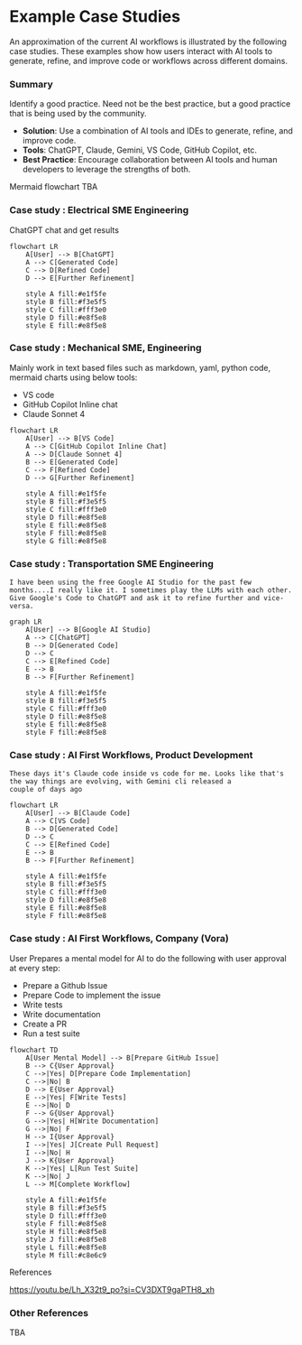 # Example Case Studies

An approximation of the current AI workflows is illustrated by the following case studies. These examples show how users interact with AI tools to generate, refine, and improve code or workflows across different domains.

### Summary

Identify a good practice. Need not be the best practice, but a good practice that is being used by the community.
- **Solution**: Use a combination of AI tools and IDEs to generate, refine, and improve code.
- **Tools**: ChatGPT, Claude, Gemini, VS Code, GitHub Copilot, etc.
- **Best Practice**: Encourage collaboration between AI tools and human developers to leverage the strengths of both.

Mermaid flowchart TBA

### Case study : Electrical SME Engineering

ChatGPT chat and get results

```mermaid
flowchart LR
    A[User] --> B[ChatGPT]
    A --> C[Generated Code]
    C --> D[Refined Code]
    D --> E[Further Refinement]
    
    style A fill:#e1f5fe
    style B fill:#f3e5f5
    style C fill:#fff3e0
    style D fill:#e8f5e8
    style E fill:#e8f5e8
```


### Case study : Mechanical SME, Engineering

Mainly work in text based files such as markdown, yaml, python code, mermaid charts using below tools:
- VS code
- GitHub Copilot Inline chat
- Claude Sonnet 4

```mermaid
flowchart LR
    A[User] --> B[VS Code]
    A --> C[GitHub Copilot Inline Chat]
    A --> D[Claude Sonnet 4]
    B --> E[Generated Code]
    C --> F[Refined Code]
    D --> G[Further Refinement]
    
    style A fill:#e1f5fe
    style B fill:#f3e5f5
    style C fill:#fff3e0
    style D fill:#e8f5e8
    style E fill:#e8f5e8
    style F fill:#e8f5e8
    style G fill:#e8f5e8
```




### Case study : Transportation SME Engineering

    I have been using the free Google AI Studio for the past few months....I really like it. I sometimes play the LLMs with each other. Give Google's Code to ChatGPT and ask it to refine further and vice-versa.

```mermaid
graph LR
    A[User] --> B[Google AI Studio]
    A --> C[ChatGPT]
    B --> D[Generated Code]
    D --> C
    C --> E[Refined Code]
    E --> B
    B --> F[Further Refinement]
    
    style A fill:#e1f5fe
    style B fill:#f3e5f5
    style C fill:#fff3e0
    style D fill:#e8f5e8
    style E fill:#e8f5e8
    style F fill:#e8f5e8
```

### Case study : AI First Workflows, Product Development

    These days it's Claude code inside vs code for me. Looks like that's the way things are evolving, with Gemini cli released a couple of days ago

```mermaid
flowchart LR
    A[User] --> B[Claude Code]
    A --> C[VS Code]
    B --> D[Generated Code]
    D --> C
    C --> E[Refined Code]
    E --> B
    B --> F[Further Refinement]
    
    style A fill:#e1f5fe
    style B fill:#f3e5f5
    style C fill:#fff3e0
    style D fill:#e8f5e8
    style E fill:#e8f5e8
    style F fill:#e8f5e8
```


### Case study : AI First Workflows, Company (Vora)

User Prepares a mental model for AI to do the following with user approval at every step:
- Prepare a Github Issue
- Prepare Code to implement the issue
- Write tests
- Write documentation
- Create a PR
- Run a test suite

```mermaid
flowchart TD
    A[User Mental Model] --> B[Prepare GitHub Issue]
    B --> C{User Approval}
    C -->|Yes| D[Prepare Code Implementation]
    C -->|No| B
    D --> E{User Approval}
    E -->|Yes| F[Write Tests]
    E -->|No| D
    F --> G{User Approval}
    G -->|Yes| H[Write Documentation]
    G -->|No| F
    H --> I{User Approval}
    I -->|Yes| J[Create Pull Request]
    I -->|No| H
    J --> K{User Approval}
    K -->|Yes| L[Run Test Suite]
    K -->|No| J
    L --> M[Complete Workflow]
    
    style A fill:#e1f5fe
    style B fill:#f3e5f5
    style D fill:#fff3e0
    style F fill:#e8f5e8
    style H fill:#e8f5e8
    style J fill:#e8f5e8
    style L fill:#e8f5e8
    style M fill:#c8e6c9
```

References

https://youtu.be/Lh_X32t9_po?si=CV3DXT9gaPTH8_xh


### Other References

TBA
